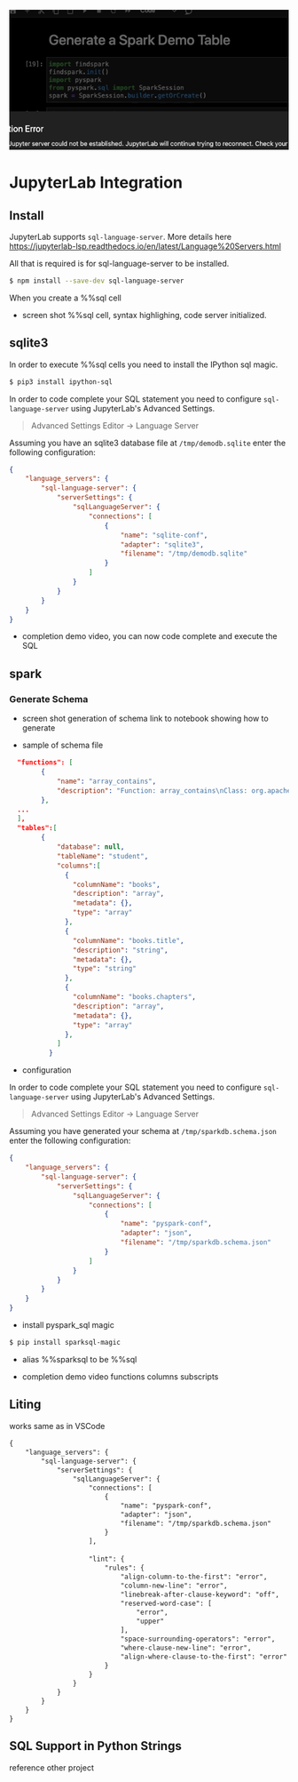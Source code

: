 
![completion](./test.gif)


# JupyterLab Integration

## Install

JupyterLab supports `sql-language-server`. More details here
https://jupyterlab-lsp.readthedocs.io/en/latest/Language%20Servers.html

All that is required is for sql-language-server to be installed.

```bash
$ npm install --save-dev sql-language-server
```

When you create a %%sql cell
- screen shot %%sql cell, syntax highlighing, code server initialized.


## sqlite3

In order to execute %%sql cells you need to install the IPython sql magic.

```bash
$ pip3 install ipython-sql
```

In order to code complete your SQL statement you need to configure `sql-language-server` using JupyterLab's Advanced Settings.

> Advanced Settings Editor -> Language Server

Assuming you have an sqlite3 database file at `/tmp/demodb.sqlite` enter the following configuration:
```json
{
    "language_servers": {
        "sql-language-server": {
            "serverSettings": {
                "sqlLanguageServer": {
                    "connections": [
                        {
                            "name": "sqlite-conf",
                            "adapter": "sqlite3",   
                            "filename": "/tmp/demodb.sqlite"
                        }
                    ]
                }
            }
        }
    }
}
```

- completion demo video, you can now code complete and execute the SQL




## spark

### Generate Schema

- screen shot generation of schema
link to notebook showing how to generate

- sample of schema file
```json
  "functions": [
        {
            "name": "array_contains",
            "description": "Function: array_contains\nClass: org.apache.spark.sql.catalyst.expressions.ArrayContains\nUsage: array_contains(array, value) - Returns true if the array contains the value.\nExtended Usage:\n    Examples:\n      > SELECT array_contains(array(1, 2, 3), 2);\n       true\n  \n    Since: 1.5.0\n"
        },
  ...
  ],
  "tables":[
  		{
			"database": null,
			"tableName": "student",
  			"columns":[
              {
                "columnName": "books",
                "description": "array",
                "metadata": {},
                "type": "array"
              },
              {
                "columnName": "books.title",
                "description": "string",
                "metadata": {},
                "type": "string"
              },
              {
                "columnName": "books.chapters",
                "description": "array",
                "metadata": {},
                "type": "array"
              },
            ]
          }
```

- configuration

In order to code complete your SQL statement you need to configure `sql-language-server` using JupyterLab's Advanced Settings.

> Advanced Settings Editor -> Language Server

Assuming you have generated your schema at `/tmp/sparkdb.schema.json` enter the following configuration:

```json
{
    "language_servers": {
        "sql-language-server": {
            "serverSettings": {
                "sqlLanguageServer": {
                    "connections": [
                        {
                            "name": "pyspark-conf",
                            "adapter": "json",   
                            "filename": "/tmp/sparkdb.schema.json"
                        }
                    ]
                }
            }
        }
    }
}
```

- install pyspark_sql magic
```bash
$ pip install sparksql-magic
```

- alias %%sparksql to be %%sql

- completion demo video
functions
columns
subscripts


## Liting

works same as in VSCode


```
{
    "language_servers": {
        "sql-language-server": {
            "serverSettings": {
                "sqlLanguageServer": {
                    "connections": [
                        {
                            "name": "pyspark-conf",
                            "adapter": "json",   
                            "filename": "/tmp/sparkdb.schema.json"
                        }
                    ],
                        
                    "lint": {
                        "rules": {
                            "align-column-to-the-first": "error",
                            "column-new-line": "error",
                            "linebreak-after-clause-keyword": "off",
                            "reserved-word-case": [
                                "error",
                                "upper"
                            ],
                            "space-surrounding-operators": "error",
                            "where-clause-new-line": "error",
                            "align-where-clause-to-the-first": "error"
                        }
                    }
                }
            }
        }
    }
}
```



## SQL Support in Python Strings

reference other project